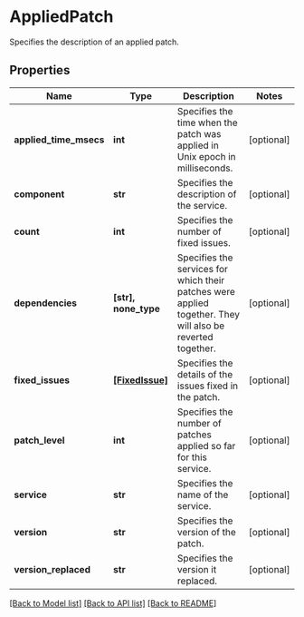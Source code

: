 # AppliedPatch

Specifies the description of an applied patch.

## Properties
Name | Type | Description | Notes
------------ | ------------- | ------------- | -------------
**applied_time_msecs** | **int** | Specifies the time when the patch was applied in Unix epoch in milliseconds. | [optional] 
**component** | **str** | Specifies the description of the service. | [optional] 
**count** | **int** | Specifies the number of fixed issues. | [optional] 
**dependencies** | **[str], none_type** | Specifies the services for which their patches were applied together. They will also be reverted together. | [optional] 
**fixed_issues** | [**[FixedIssue]**](FixedIssue.md) | Specifies the details of the issues fixed in the patch. | [optional] 
**patch_level** | **int** | Specifies the number of patches applied so far for this service. | [optional] 
**service** | **str** | Specifies the name of the service. | [optional] 
**version** | **str** | Specifies the version of the patch. | [optional] 
**version_replaced** | **str** | Specifies the version it replaced. | [optional] 

[[Back to Model list]](../README.md#documentation-for-models) [[Back to API list]](../README.md#documentation-for-api-endpoints) [[Back to README]](../README.md)


